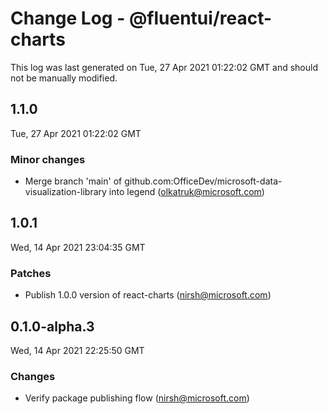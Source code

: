 # Change Log - @fluentui/react-charts

This log was last generated on Tue, 27 Apr 2021 01:22:02 GMT and should not be manually modified.

<!-- Start content -->

## 1.1.0

Tue, 27 Apr 2021 01:22:02 GMT

### Minor changes

- Merge branch 'main' of github.com:OfficeDev/microsoft-data-visualization-library into legend (olkatruk@microsoft.com)

## 1.0.1

Wed, 14 Apr 2021 23:04:35 GMT

### Patches

- Publish 1.0.0 version of react-charts (nirsh@microsoft.com)

## 0.1.0-alpha.3

Wed, 14 Apr 2021 22:25:50 GMT

### Changes

- Verify package publishing flow (nirsh@microsoft.com)
